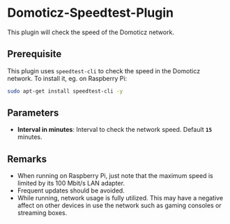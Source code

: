 # Domoticz-Speedtest-Plugin
This plugin will check the speed of the Domoticz network.
## Prerequisite
This plugin uses `speedtest-cli` to check the speed in the Domoticz network. To install it, eg. on Raspberry Pi:
```bash
sudo apt-get install speedtest-cli -y
```
## Parameters
- **Interval in minutes**: Interval to check the network speed. Default **`15`** minutes.
## Remarks
- When running on Raspberry Pi, just note that the maximum speed is limited by its 100 Mbit/s LAN adapter.
- Frequent updates should be avoided.
- While running, network usage is fully utilized. This may have a negative affect on other devices in use the network such as gaming consoles or streaming boxes.
